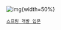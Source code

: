 ![img](https://cdn.inflearn.com/public/files/courses/325630/9ba4e8d7-814d-40f3-8e04-871929619bb0/325630-kor.png){width=50%}

[`스프링 개발 입문`](https://www.inflearn.com/course/%EC%8A%A4%ED%94%84%EB%A7%81-%EC%9E%85%EB%AC%B8-%EC%8A%A4%ED%94%84%EB%A7%81%EB%B6%80%ED%8A%B8#curriculum)

